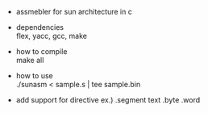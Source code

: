 * assmebler for sun architecture in c
* dependencies <br>
 flex, yacc, gcc, make
* how to compile <br>
 make all
* how to use <br>
 ./sunasm < sample.s | tee sample.bin

* add support for directive
 ex.)
 .segment text 
 .byte
 .word
 
